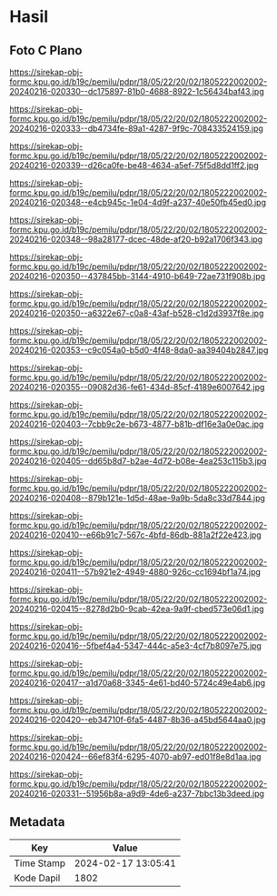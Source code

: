 # Hasil

## Foto C Plano

https://sirekap-obj-formc.kpu.go.id/b19c/pemilu/pdpr/18/05/22/20/02/1805222002002-20240216-020330--dc175897-81b0-4688-8922-1c56434baf43.jpg

https://sirekap-obj-formc.kpu.go.id/b19c/pemilu/pdpr/18/05/22/20/02/1805222002002-20240216-020333--db4734fe-89a1-4287-9f9c-708433524159.jpg

https://sirekap-obj-formc.kpu.go.id/b19c/pemilu/pdpr/18/05/22/20/02/1805222002002-20240216-020339--d26ca0fe-be48-4634-a5ef-75f5d8dd1ff2.jpg

https://sirekap-obj-formc.kpu.go.id/b19c/pemilu/pdpr/18/05/22/20/02/1805222002002-20240216-020348--e4cb945c-1e04-4d9f-a237-40e50fb45ed0.jpg

https://sirekap-obj-formc.kpu.go.id/b19c/pemilu/pdpr/18/05/22/20/02/1805222002002-20240216-020348--98a28177-dcec-48de-af20-b92a1706f343.jpg

https://sirekap-obj-formc.kpu.go.id/b19c/pemilu/pdpr/18/05/22/20/02/1805222002002-20240216-020350--437845bb-3144-4910-b649-72ae731f908b.jpg

https://sirekap-obj-formc.kpu.go.id/b19c/pemilu/pdpr/18/05/22/20/02/1805222002002-20240216-020350--a6322e67-c0a8-43af-b528-c1d2d3937f8e.jpg

https://sirekap-obj-formc.kpu.go.id/b19c/pemilu/pdpr/18/05/22/20/02/1805222002002-20240216-020353--c9c054a0-b5d0-4f48-8da0-aa39404b2847.jpg

https://sirekap-obj-formc.kpu.go.id/b19c/pemilu/pdpr/18/05/22/20/02/1805222002002-20240216-020355--09082d36-fe61-434d-85cf-4189e6007642.jpg

https://sirekap-obj-formc.kpu.go.id/b19c/pemilu/pdpr/18/05/22/20/02/1805222002002-20240216-020403--7cbb9c2e-b673-4877-b81b-df16e3a0e0ac.jpg

https://sirekap-obj-formc.kpu.go.id/b19c/pemilu/pdpr/18/05/22/20/02/1805222002002-20240216-020405--dd65b8d7-b2ae-4d72-b08e-4ea253c115b3.jpg

https://sirekap-obj-formc.kpu.go.id/b19c/pemilu/pdpr/18/05/22/20/02/1805222002002-20240216-020408--879b121e-1d5d-48ae-9a9b-5da8c33d7844.jpg

https://sirekap-obj-formc.kpu.go.id/b19c/pemilu/pdpr/18/05/22/20/02/1805222002002-20240216-020410--e66b91c7-567c-4bfd-86db-881a2f22e423.jpg

https://sirekap-obj-formc.kpu.go.id/b19c/pemilu/pdpr/18/05/22/20/02/1805222002002-20240216-020411--57b921e2-4949-4880-926c-cc1694bf1a74.jpg

https://sirekap-obj-formc.kpu.go.id/b19c/pemilu/pdpr/18/05/22/20/02/1805222002002-20240216-020415--8278d2b0-9cab-42ea-9a9f-cbed573e06d1.jpg

https://sirekap-obj-formc.kpu.go.id/b19c/pemilu/pdpr/18/05/22/20/02/1805222002002-20240216-020416--5fbef4a4-5347-444c-a5e3-4cf7b8097e75.jpg

https://sirekap-obj-formc.kpu.go.id/b19c/pemilu/pdpr/18/05/22/20/02/1805222002002-20240216-020417--a1d70a68-3345-4e61-bd40-5724c49e4ab6.jpg

https://sirekap-obj-formc.kpu.go.id/b19c/pemilu/pdpr/18/05/22/20/02/1805222002002-20240216-020420--eb34710f-6fa5-4487-8b36-a45bd5644aa0.jpg

https://sirekap-obj-formc.kpu.go.id/b19c/pemilu/pdpr/18/05/22/20/02/1805222002002-20240216-020424--66ef83f4-6295-4070-ab97-ed01f8e8d1aa.jpg

https://sirekap-obj-formc.kpu.go.id/b19c/pemilu/pdpr/18/05/22/20/02/1805222002002-20240216-020331--51956b8a-a9d9-4de6-a237-7bbc13b3deed.jpg


## Metadata

| Key        | Value               |
| ---------- | ------------------- |
| Time Stamp | 2024-02-17 13:05:41 |
| Kode Dapil | 1802                |



